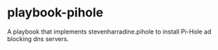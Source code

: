 # playbook-pihole
A playbook that implements stevenharradine.pihole to install Pi-Hole ad blocking dns servers.
